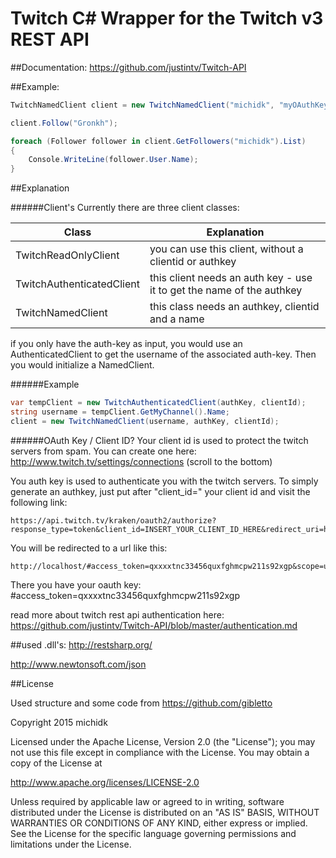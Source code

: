 # Twitch C# Wrapper for the Twitch v3 REST API


##Documentation: 
https://github.com/justintv/Twitch-API




##Example:
```c#
TwitchNamedClient client = new TwitchNamedClient("michidk", "myOAuthKey", "myClientId");

client.Follow("Gronkh");

foreach (Follower follower in client.GetFollowers("michidk").List)
{
    Console.WriteLine(follower.User.Name);
}
```




##Explanation


######Client's
Currently there are three client classes:

| Class                          | Explanation                                                           |
| ------------------------------ | --------------------------------------------------------------------- |
| TwitchReadOnlyClient           | you can use this client, without a clientid or authkey                |
| TwitchAuthenticatedClient      | this client needs an auth key - use it to get the name of the authkey |
| TwitchNamedClient              | this class needs an authkey, clientid and a name                      |

if you only have the auth-key as input, you would use an AuthenticatedClient to get the username of the associated auth-key. Then you would initialize a NamedClient.


######Example
```c#
var tempClient = new TwitchAuthenticatedClient(authKey, clientId);
string username = tempClient.GetMyChannel().Name;
client = new TwitchNamedClient(username, authKey, clientId);
```

######OAuth Key / Client ID?
Your client id is used to protect the twitch servers from spam. You can create one here:
http://www.twitch.tv/settings/connections (scroll to the bottom)

You auth key is used to authenticate you with the twitch servers. To simply generate an authkey, just put after "client_id=" your client id and visit the following link:
```
https://api.twitch.tv/kraken/oauth2/authorize?response_type=token&client_id=INSERT_YOUR_CLIENT_ID_HERE&redirect_uri=http://localhost&scope=user_read+user_blocks_edit+user_blocks_read+user_follows_edit+channel_read+channel_editor+channel_commercial+channel_stream+channel_subscriptions+user_subscriptions+channel_check_subscription+chat_login
```

You will be redirected to a url like this:
```
http://localhost/#access_token=qxxxxtnc33456quxfghmcpw211s92xgp&scope=user_read+user_blocks_edit+user_blocks_read+user_follows_edit+channel_read+channel_editor+channel_commercial+channel_stream+channel_subscriptions+user_subscriptions+channel_check_subscription+chat_login
```

There you have your oauth key: #access_token=qxxxxtnc33456quxfghmcpw211s92xgp

read more about twitch rest api authentication here:
https://github.com/justintv/Twitch-API/blob/master/authentication.md


##used .dll's:
http://restsharp.org/

http://www.newtonsoft.com/json




##License


Used structure and some code from https://github.com/gibletto



Copyright 2015 michidk

Licensed under the Apache License, Version 2.0 (the "License");
you may not use this file except in compliance with the License.
You may obtain a copy of the License at

   http://www.apache.org/licenses/LICENSE-2.0

Unless required by applicable law or agreed to in writing, software
distributed under the License is distributed on an "AS IS" BASIS,
WITHOUT WARRANTIES OR CONDITIONS OF ANY KIND, either express or implied.
See the License for the specific language governing permissions and
limitations under the License.
